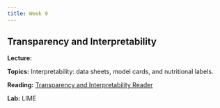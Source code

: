 ```yaml
---
title: Week 9
---
```


## Transparency and Interpretability

**Lecture:** 

**Topics:**  Interpretability: data sheets, model cards, and nutritional labels.

**Reading:** [Transparency and Interpretability Reader](../../../assets/transparency_reader_2024.pdf)

**Lab:** LIME

<!-- * DS-UA 202: [Colab Notebook](https://colab.research.google.com/drive/1iFknQx341nMZ63dnrBwwIoeIR_n0UOrR?usp=sharing) -->
<!-- * DS-GA 1017: [Colab Notebook](https://colab.research.google.com/drive/11aEWEwpOfywZH_AD1qr3p1Crd_YEnSiB?usp=sharing) -->


